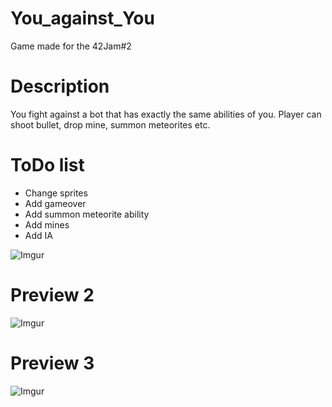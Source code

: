 # You_against_You
Game made for the 42Jam#2

# Description
You fight against a bot that has exactly the same abilities of you.
Player can shoot bullet, drop mine, summon meteorites etc.

# ToDo list
- Change sprites
- Add gameover
- Add summon meteorite ability
- Add mines
- Add IA

![Imgur](https://imgur.com/WbPi24o.gif)

# Preview 2

![Imgur](https://i.imgur.com/SD2huJd.gif)

# Preview 3

![Imgur](https://imgur.com/Og1OlDy.gif)
